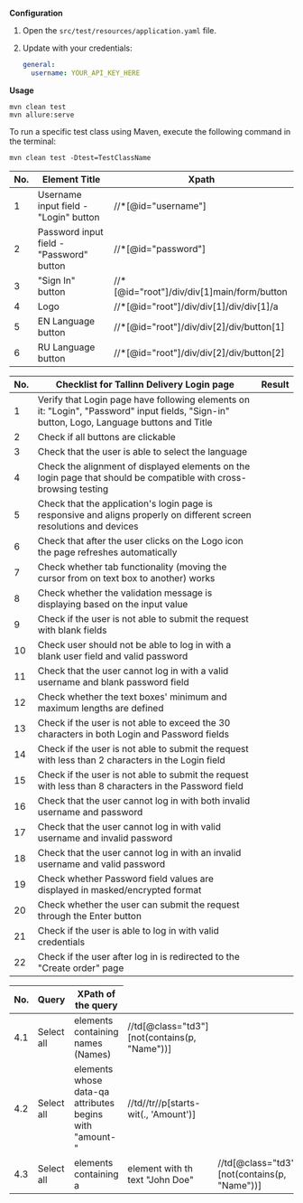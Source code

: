 **Configuration**
1. Open the `src/test/resources/application.yaml` file.
2. Update with your credentials:

    ```yaml
    general:
      username: YOUR_API_KEY_HERE
    ```
**Usage**
```
mvn clean test  
mvn allure:serve 
```

To run a specific test class using Maven, execute the following command in the terminal:

```
mvn clean test -Dtest=TestClassName

```
| No. | Element Title                            | Xpath                                      |
|-----|------------------------------------------|--------------------------------------------|
| 1   | Username input field - "Login" button    | //*[@id="username"]                        |
| 2   | Password input field - "Password" button | //*[@id="password"]                        |
| 3   | "Sign In" button                         | //*[@id="root"]/div/div[1]main/form/button |
| 4   | Logo                                     | //*[@id="root"]/div/div[1]/div/div[1]/a    |
| 5   | EN Language button                       | //*[@id="root"]/div/div[2]/div/button[1]   |
| 6   | RU Language button                       | //*[@id="root"]/div/div[2]/div/button[2]   |


| No. | Checklist for Tallinn Delivery Login page                                                                                                  | Result |
|-----|--------------------------------------------------------------------------------------------------------------------------------------------|--------|
| 1   | Verify that Login page have following elements on it: "Login", "Password" input fields, "Sign-in" button, Logo, Language buttons and Title |        |
| 2   | Check if all buttons are clickable                                                                                                         |        |
| 3   | Check that the user is able to select the language                                                                                         |        |
| 4   | Check the alignment of displayed elements on the login page that should be compatible with cross-browsing testing                          |        |
| 5   | Check that the application's login page is responsive and aligns properly on different screen resolutions and devices                      |        |
| 6   | Check that after the user clicks on the Logo icon the page refreshes automatically                                                         |        |
| 7   | Check whether tab functionality (moving the cursor from on text box to another) works                                                      |        |
| 8   | Check whether the validation message is displaying based on the input value                                                                |        |
| 9   | Check if the user is not able to submit the request with blank fields                                                                      |        |
| 10  | Check user should not be able to log in with a blank user field and valid password                                                         |        |
| 11  | Check that the user cannot log in with a valid username and blank password field                                                           |        |
| 12  | Check whether the text boxes' minimum and maximum lengths are defined                                                                      |        |
| 13  | Check if the user is not able to exceed the 30 characters in both Login and Password fields                                                |        |
| 14  | Check if the user is not able to submit the request with less than 2 characters in the Login field                                         |        |
| 15  | Check if the user is not able to submit the request with less than 8 characters in the Password field                                      |        |
| 16  | Check that the user cannot log in with both invalid username and password                                                                  |        |
| 17  | Check that the user cannot log in with valid username and invalid password                                                                 |        |
| 18  | Check that the user cannot log in with an invalid username and valid password                                                              |        |
| 19  | Check whether Password field values are displayed in masked/encrypted format                                                               |        |
| 20  | Check whether the user can submit the request through the Enter button                                                                     |        |
| 21  | Check if the user is able to log in with valid credentials                                                                                 |        |
| 22  | Check if the user after log in is redirected to the "Create order" page                                                                    |        |



| No. | Query                                                                      | XPath of the query                           |
|-----|----------------------------------------------------------------------------|----------------------------------------------|
| 4.1 | Select all <td> elements containing names (Names)                          | //td[@class="td3"][not(contains(p, "Name"))] |
| 4.2 | Select all <td> elements whose data-qa attributes begins with "amount-"    | //td//tr//p[starts-wit(., 'Amount')]         |
| 4.3 | Select all <td> elements containing a <td> element with th text "John Doe" | //td[@class="td3"][not(contains(p, "Name"))] |
